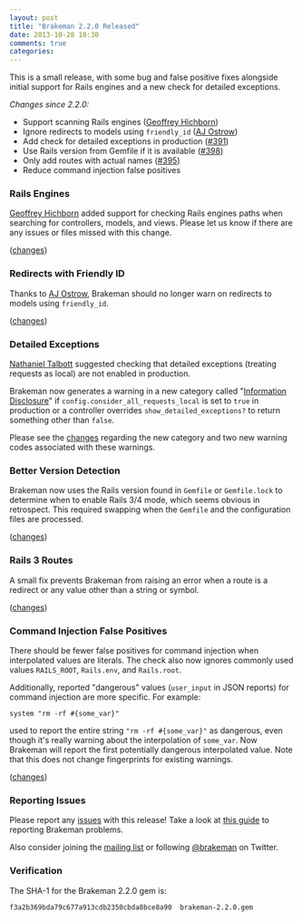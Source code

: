 ```yaml
---
layout: post
title: "Brakeman 2.2.0 Released"
date: 2013-10-28 10:30
comments: true
categories: 
---
```


This is a small release, with some bug and false positive fixes alongside initial support for Rails engines and a new check for detailed exceptions.

*Changes since 2.2.0:*

 * Support scanning Rails engines ([Geoffrey Hichborn](https://github.com/phene))
 * Ignore redirects to models using `friendly_id` ([AJ Ostrow](https://github.com/aj0strow))
 * Add check for detailed exceptions in production ([#391](https://github.com/presidentbeef/brakeman/issues/391))
 * Use Rails version from Gemfile if it is available ([#398](https://github.com/presidentbeef/brakeman/issues/398))
 * Only add routes with actual names ([#395](https://github.com/presidentbeef/brakeman/issues/395))
 * Reduce command injection false positives

### Rails Engines

[Geoffrey Hichborn](https://github.com/phene) added support for checking Rails engines paths when searching for controllers, models, and views. Please let us know if there are any issues or files missed with this change.

([changes](https://github.com/presidentbeef/brakeman/pull/397))

### Redirects with Friendly ID

Thanks to [AJ Ostrow](https://github.com/aj0strow), Brakeman should no longer warn on redirects to models using `friendly_id`.

([changes](https://github.com/presidentbeef/brakeman/pull/400))

### Detailed Exceptions

[Nathaniel Talbott](https://github.com/ntalbott) suggested checking that detailed exceptions (treating requests as local) are not enabled in production.

Brakeman now generates a warning in a new category called "[Information Disclosure](http://brakemanscanner.org/docs/warning_types/information_disclosure/)" if `config.consider_all_requests_local` is set to `true` in production or a controller overrides `show_detailed_exceptions?` to return something other than `false`.

Please see the [changes](https://github.com/presidentbeef/brakeman/pull/396) regarding the new category and two new warning codes associated with these warnings.

### Better Version Detection

Brakeman now uses the Rails version found in `Gemfile` or `Gemfile.lock` to determine when to enable Rails 3/4 mode, which seems obvious in retrospect. This required swapping when the `Gemfile` and the configuration files are processed.

([changes](https://github.com/presidentbeef/brakeman/pull/402))

### Rails 3 Routes 

A small fix prevents Brakeman from raising an error when a route is a redirect or any value other than a string or symbol.

([changes](https://github.com/presidentbeef/brakeman/pull/403))

### Command Injection False Positives

There should be fewer false positives for command injection when interpolated values are literals. The check also now ignores commonly used values `RAILS_ROOT`, `Rails.env`, and `Rails.root`.

Additionally, reported "dangerous" values (`user_input` in JSON reports) for command injection are more specific. For example:

    system "rm -rf #{some_var}"

used to report the entire string `"rm -rf #{some_var}"` as dangerous, even though it's really warning about the interpolation of `some_var`. Now Brakeman will report the first potentially dangerous interpolated value. Note that this does not change fingerprints for existing warnings.

([changes](https://github.com/presidentbeef/brakeman/pull/404))

### Reporting Issues

Please report any [issues](https://github.com/presidentbeef/brakeman/issues) with this release! Take a look at [this guide](https://github.com/presidentbeef/brakeman/wiki/How-to-Report-a-Brakeman-Issue) to reporting Brakeman problems.

Also consider joining the [mailing list](http://brakemanscanner.org/contact/) or following [@brakeman](https://twitter.com/brakeman) on Twitter.

### Verification

The SHA-1 for the Brakeman 2.2.0 gem is:

    f3a2b369bda79c677a913cdb2350cbda8bce8a90  brakeman-2.2.0.gem
